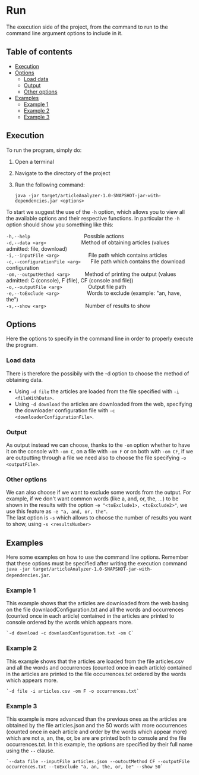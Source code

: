 # Run
The execution side of the project, from the command to run to the command line argument options to include in it.

## Table of contents
- [Execution](#Execution)
- [Options](#Options)
    - [Load data](#Load_data)
    - [Output](#Output)
    - [Other options](#Other_options)
- [Examples](#Examples)
    - [Example 1](#Example_1)
    - [Example 2](#Example_2)
    - [Example 3](#Example_3)

## Execution
To run the program, simply do:

1. Open a terminal
2. Navigate to the directory of the project
3. Run the following command:

    `java -jar target/articleAnalyzer-1.0-SNAPSHOT-jar-with-dependencies.jar <options>`

To start we suggest the use of the `-h` option, which allows you to view all the available options and their respective functions.
In particular the `-h` option should show you something like this:

  `-h,--help` ` ` &#xa0;&#xa0;&#xa0;&#xa0;&#xa0;&#xa0;&#xa0;&#xa0;&#xa0;&#xa0;&#xa0;&#xa0;&#xa0;&#xa0;&#xa0;&#xa0;&#xa0;&#xa0;&#xa0;&#xa0;&#xa0;&#xa0;&#xa0;&#xa0;&#xa0;&#xa0;&#xa0;&#xa0;&#xa0;&#xa0;&#xa0;&#xa0;
  Possible actions        
  `-d,--data <arg>`
  &#xa0;&#xa0;&#xa0;&#xa0;&#xa0;&#xa0;&#xa0;&#xa0;&#xa0;&#xa0;&#xa0;&#xa0;&#xa0;&#xa0;&#xa0;&#xa0;&#xa0;&#xa0;&#xa0;&#xa0;&#xa0;&#xa0;
  Method of obtaining articles (values admitted: file, download)  
  `-i,--inputFile <arg>` ` `
  &#xa0;&#xa0;&#xa0;&#xa0;&#xa0;&#xa0;&#xa0;&#xa0;&#xa0;&#xa0;&#xa0;&#xa0;&#xa0;&#xa0;&#xa0;
  File path which contains articles           
  `-c,--configurationFile <arg>` ` `
  &#xa0;&#xa0;
  File path which contains the download configuration                 
  `-om,--outputMethod <arg>`
  &#xa0;&#xa0;&#xa0;&#xa0;&#xa0;&#xa0;&#xa0;&#xa0;
  Method of printing the output (values admitted: C (console), F (file), CF (console and file))        
  `-o,--outputFile <arg>` ` `
  &#xa0;&#xa0;&#xa0;&#xa0;&#xa0;&#xa0;&#xa0;&#xa0;&#xa0;&#xa0;&#xa0;&#xa0;&#xa0;
  Output file path        
  `-e,--toExclude <arg>` ` `
  &#xa0;&#xa0;&#xa0;&#xa0;&#xa0;&#xa0;&#xa0;&#xa0;&#xa0;&#xa0;&#xa0;&#xa0;&#xa0;&#xa0;
  Words to exclude (example: "an, have, the")       
  `-s,--show <arg>` ` `
  &#xa0;&#xa0;&#xa0;&#xa0;&#xa0;&#xa0;&#xa0;&#xa0;&#xa0;&#xa0;&#xa0;&#xa0;&#xa0;&#xa0;&#xa0;&#xa0;&#xa0;&#xa0;&#xa0;&#xa0;&#xa0;&#xa0;
  Number of results to show           

## Options
Here the options to specify in the command line in order to properly execute the program.

### Load data
There is therefore the possibily with the -d option to choose the method of obtaining data.

- Using `-d file` the articles are loaded from the file specified with `-i <fileWithData>`.
- Using `-d download` the articles are downloaded from the web, specifying the downloader configuration file with `-c <downloaderConfigurationFile>`.

### Output
As output instead we can choose, thanks to the `-om` option whether to have it on the console with `-om C`, on a file with `-om F` or on both with `-om CF`, if we are outputting through a file we need also to choose the file specifying `-o <outputFile>`.

### Other options
We can also choose if we want to exclude some words from the output. For example, if we don't want common words (like a, and, or, the, ...) to be shown in the results with the option `-e "<toExclude1>, <toExclude2>"`, we use this feature as `-e "a, and, or, the"`.        
The last option is `-s` which allows to choose the number of results you want to show, using `-s <resultsNumber>`

## Examples
Here some examples on how to use the command line options. Remember that these options must be specified after writing the execution command `java -jar target/articleAnalyzer-1.0-SNAPSHOT-jar-with-dependencies.jar`.

### Example 1
This example shows that the articles are downloaded from the web basing on the file downlaodConfiguration.txt and all the words and occurrences (counted once in each article) contained in the articles are printed to console ordered by the words which appears more.

    `-d download -c downlaodConfiguration.txt -om C`

### Example 2
This example shows that the articles are loaded from the file articles.csv and all the words and occurrences (counted once in each article) contained in the articles are printed to the file occurrences.txt ordered by the words which appears more.

    `-d file -i articles.csv -om F -o occurrences.txt`

### Example 3
This example is more advanced than the previous ones as the articles are obtained by the file articles.json and the 50 words with more occurrences (counted once in each article and order by the words which appear more) which are not a, an, the, or, be are are printed both to console and the file occurrences.txt. In this example, the options are specified by their full name using the `--` clause.

    `--data file --inputFile articles.json --outoutMethod CF --outputFile occurrences.txt --toExclude "a, an, the, or, be" --show 50`
